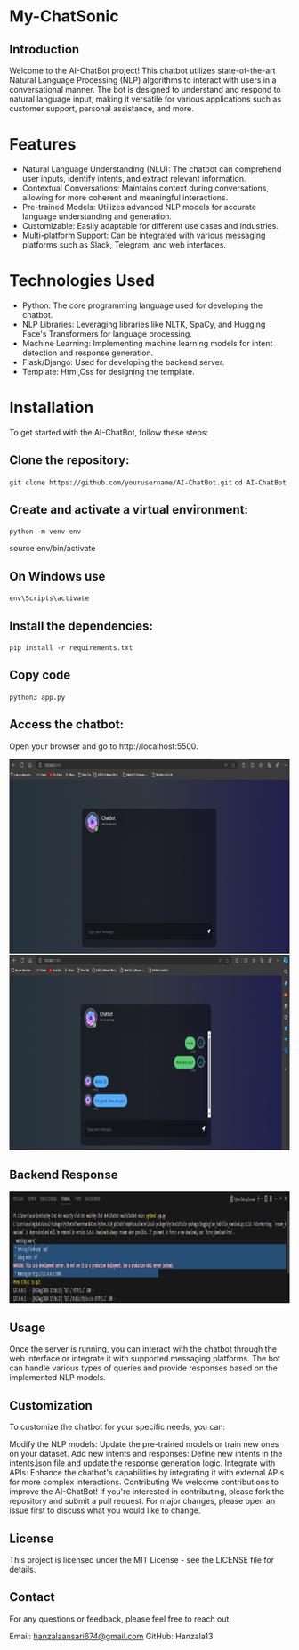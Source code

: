# My-ChatSonic

## Introduction

Welcome to the AI-ChatBot project! This chatbot utilizes state-of-the-art Natural Language Processing (NLP) algorithms to interact with users in a conversational manner. The bot is designed to understand and respond to natural language input, making it versatile for various applications such as customer support, personal assistance, and more.

# Features
* Natural Language Understanding (NLU): The chatbot can comprehend user inputs, identify intents, and extract relevant information. 
* Contextual Conversations: Maintains context during conversations, allowing for more coherent and meaningful interactions.
* Pre-trained Models: Utilizes advanced NLP models for accurate language understanding and generation.
* Customizable: Easily adaptable for different use cases and industries.
* Multi-platform Support: Can be integrated with various messaging platforms such as Slack, Telegram, and web interfaces.

# Technologies Used
* Python: The core programming language used for developing the chatbot.
* NLP Libraries: Leveraging libraries like NLTK, SpaCy, and Hugging Face's Transformers for language processing.
* Machine Learning: Implementing machine learning models for intent detection and response generation.
* Flask/Django: Used for developing the backend server.
* Template: Html,Css for designing the template.

# Installation
To get started with the AI-ChatBot, follow these steps:

## Clone the repository:

`git clone https://github.com/yourusername/AI-ChatBot.git`
`cd AI-ChatBot`

## Create and activate a virtual environment:

`python -m venv env`

source env/bin/activate

## On Windows use 
`env\Scripts\activate`

## Install the dependencies:

`pip install -r requirements.txt`

## Copy code

`python3 app.py`

## Access the chatbot:

Open your browser and go to http://localhost:5500.

<img src="Interface.png" width="700" height="350">

<img src="interface2.png" width="700" height="350">

## Backend Response

<img src="Interface3.png" width="10000" height="200">

## Usage

Once the server is running, you can interact with the chatbot through the web interface or integrate it with supported messaging platforms. The bot can handle various types of queries and provide responses based on the implemented NLP models.

## Customization
To customize the chatbot for your specific needs, you can:

Modify the NLP models: Update the pre-trained models or train new ones on your dataset.
Add new intents and responses: Define new intents in the intents.json file and update the response generation logic.
Integrate with APIs: Enhance the chatbot's capabilities by integrating it with external APIs for more complex interactions.
Contributing
We welcome contributions to improve the AI-ChatBot! If you're interested in contributing, please fork the repository and submit a pull request. For major changes, please open an issue first to discuss what you would like to change.

## License
This project is licensed under the MIT License - see the LICENSE file for details.

## Contact
For any questions or feedback, please feel free to reach out:

Email: hanzalaansari674@gmail.com
GitHub: Hanzala13


